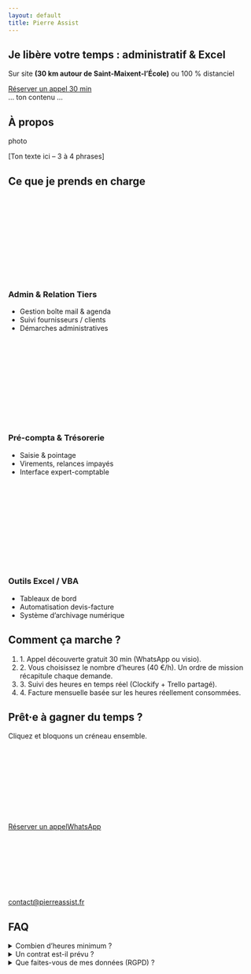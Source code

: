 ```yaml
---
layout: default
title: Pierre Assist
---
```


<section id="intro" class="py-24 bg-hero-gradient text-center">
  <h1 class="text-4xl sm:text-5xl font-extrabold mb-4">
    Je libère votre temps : <span class="text-gray-200">administratif &amp; Excel</span>
  </h1>
  <p class="mb-8 text-lg">
    Sur site <strong>(30 km autour de Saint-Maixent-l’École)</strong> ou 100 % distanciel
  </p>
  <a href="#cta" class="px-8 py-3 bg-gray-100 text-slate-900 font-semibold rounded-full shadow hover:bg-white">
    Réserver un appel 30 min
  </a>
</section>

<section id="about" class="py-24 text-center text-white bg-[url('/assets/desk.jpg')] bg-cover bg-center bg-fixed relative">
  <div class="absolute inset-0 bg-gradient-to-br from-indigo-700/80 to-violet-800/80"></div>
  <div class="relative z-10">
    … ton contenu …
  </div>
</section>

<section id="about2" class="py-20 container mx-auto px-4 max-w-3xl text-center" data-aos="fade-up">
<h2 class="text-3xl font-bold mb-6">À propos</h2>
<div class="mx-auto mb-6 w-32 h-32 rounded-full bg-slate-800 flex items-center justify-center text-gray-500">photo</div>
<p class="text-gray-300">[Ton texte ici&nbsp;– 3&nbsp;à&nbsp;4 phrases]</p>
</section>

<section id="services" class="py-20 container mx-auto px-4">
  <h2 class="text-3xl font-bold text-center mb-12">Ce que je prends en charge</h2>

  <div class="grid md:grid-cols-3 gap-6">
    <!-- carte -->
    <div class="bg-slate-800 rounded-lg p-6">
      <br><svg class="bg-slate-800 rounded-lg p-6 transition hover:-translate-y-1 hover:shadow-lg" fill="none" stroke="currentColor" stroke-width="2"><use href="https://unpkg.com/lucide-static@latest/icons/inbox.svg#icon"/></svg>
      <h3 class="text-xl font-semibold mb-2">Admin &amp; Relation Tiers</h3>
      <ul class="list-disc list-inside text-gray-300">
        <li>Gestion boîte mail &amp; agenda</li>
        <li>Suivi fournisseurs / clients</li>
        <li>Démarches administratives</li>
      </ul>
    </div>
    <div class="bg-slate-800 rounded-lg p-6">
      <br><svg class="bg-slate-800 rounded-lg p-6 transition hover:-translate-y-1 hover:shadow-lg" fill="none" stroke="currentColor" stroke-width="2"><use href="https://unpkg.com/lucide-static@latest/icons/layers.svg#icon"/></svg>
      <h3 class="text-xl font-semibold mb-2">Pré-compta &amp; Trésorerie</h3>
      <ul class="list-disc list-inside text-gray-300">
        <li>Saisie &amp; pointage</li>
        <li>Virements, relances impayés</li>
        <li>Interface expert-comptable</li>
      </ul>
    </div>
    <div class="bg-slate-800 rounded-lg p-6">
      <br><svg class="bg-slate-800 rounded-lg p-6 transition hover:-translate-y-1 hover:shadow-lg" fill="none" stroke="currentColor" stroke-width="2"><use href="https://unpkg.com/lucide-static@latest/icons/file-spreadsheet.svg#icon"/></svg>
      <h3 class="text-xl font-semibold mb-2">Outils Excel / VBA</h3>
      <ul class="list-disc list-inside text-gray-300">
        <li>Tableaux de bord</li>
        <li>Automatisation devis-facture</li>
        <li>Système d’archivage numérique</li>
      </ul>
    </div>
  </div>
</section>

<section id="process" class="py-16 bg-slate-800">
  <div class="container mx-auto px-4">
    <h2 class="text-3xl font-bold mb-8 text-center">Comment ça marche ?</h2>
    <ol class="space-y-4 max-w-3xl mx-auto">
      <li><span class="font-semibold text-indigo-400">1.</span> Appel découverte gratuit 30 min (WhatsApp ou visio).</li>
      <li><span class="font-semibold text-indigo-400">2.</span> Vous choisissez le nombre d’heures (40 €/h). Un ordre de mission récapitule chaque demande.</li>
      <li><span class="font-semibold text-indigo-400">3.</span> Suivi des heures en temps réel (Clockify + Trello partagé).</li>
      <li><span class="font-semibold text-indigo-400">4.</span> Facture mensuelle basée sur les heures réellement consommées.</li>
    </ol>
  </div>
</section>

<section id="cta" class="py-20 text-center">
  <h2 class="text-3xl font-bold mb-4">Prêt·e à gagner du temps&nbsp;?</h2>
  <p class="mb-6">Cliquez et bloquons un créneau ensemble.</p>
  <br><a href="https://calendly.com/ton-lien/decouverte" class="btn-primary">Réserver un appel</a><a href="https://wa.me/33600000000" class="btn-outline ml-4">WhatsApp</a><a href="mailto:contact@pierreassist.fr" class="ml-4 inline-flex items-center gap-1 text-gray-300 hover:text-white"><svg class="h-5 w-5" fill="none" stroke="currentColor" stroke-width="2"><use href="https://unpkg.com/lucide-static@latest/icons/mail.svg#icon"/></svg>contact@pierreassist.fr</a><a href="https://www.linkedin.com/in/tonprofil" class="ml-4 hover:text-white"><svg class="h-5 w-5" fill="currentColor"><use href="https://unpkg.com/lucide-static@latest/icons/linkedin.svg#icon"/></svg></a>
</section>

<section id="faq" class="py-16 bg-slate-800" data-aos="fade-up"><div class="container mx-auto px-4 max-w-3xl"><h2 class="text-2xl font-bold mb-6 text-center">FAQ</h2><details class="mb-4"><summary class="cursor-pointer font-semibold">Combien d’heures minimum&nbsp;?</summary><p class="mt-2 text-gray-300">Je facture à l’heure. Aucune quantité minimale&nbsp;; vous ne payez que le temps réellement consommé.</p></details><details class="mb-4"><summary class="cursor-pointer font-semibold">Un contrat est-il prévu&nbsp;?</summary><p class="mt-2 text-gray-300">Oui : une lettre de mission-cadre + un ordre de mission par demande. Pas de surprise tarifaire.</p></details><details><summary class="cursor-pointer font-semibold">Que faites-vous de mes données (RGPD)&nbsp;?</summary><p class="mt-2 text-gray-300">Accès chiffré via Bitwarden, stockage OneDrive UE, destruction à la fin de mission. Voir CGV § 6.</p></details></div></section>
